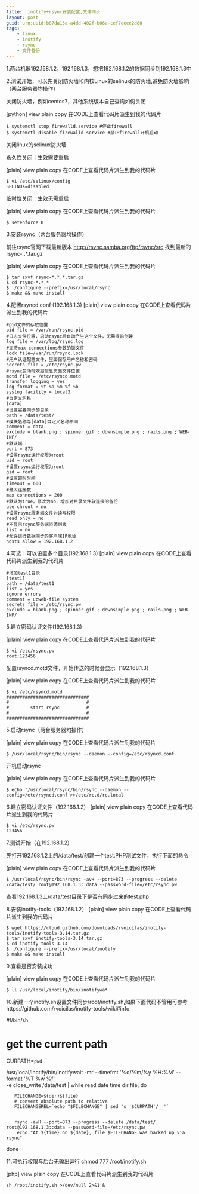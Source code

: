 ```yaml
---
title:  inotify+rsync安装配置,文件同步
layout: post
guid: urn:uuid:b87da13a-a4dd-402f-b06a-cef7eeee2d80
tags:
    - linux
    - inotify
    - rsync
    - 文件备份
---
```


1.两台机器192.168.1.2，192.168.1.3，想把192.168.1.2的数据同步到192.168.1.3中

2.测试开始，可以先关闭防火墙和内核Linux的selinux的防火墙,避免防火墙影响（两台服务器均操作）

关闭防火墙，例如centos7，其他系统版本自己查询如何关闭

[python] view plain copy
在CODE上查看代码片派生到我的代码片

    $ systemctl stop firewalld.service #停止firewall  
    $ systemctl disable firewalld.service #禁止firewall开机启动  

关闭linux的selinux防火墙

永久性关闭：生效需要重启

[plain] view plain copy
在CODE上查看代码片派生到我的代码片

    $ vi /etc/selinux/config  
    SELINUX=disabled  

临时性关闭：生效无需重启

[plain] view plain copy
在CODE上查看代码片派生到我的代码片

    $ setenforce 0  


3.安装rsync（两台服务器均操作）

前往rsync官网下载最新版本 http://rsync.samba.org/ftp/rsync/src  找到最新的rsync-*.*.*.tar.gz

[plain] view plain copy
在CODE上查看代码片派生到我的代码片

    $ tar zxvf rsync-*.*.*.tar.gz  
    $ cd rsync-*.*.*  
    $ ./configure --prefix=/usr/local/rsync  
    $ make && make install  


4.配置rsyncd.conf (192.168.1.3)
[plain] view plain copy
在CODE上查看代码片派生到我的代码片

    #pid文件的存放位置  
    pid file = /var/run/rsync.pid  
    #日志文件位置，启动rsync后自动产生这个文件，无需提前创建  
    log file = /var/log/rsync.log  
    #支持max connections参数的锁文件  
    lock file=/var/run/rsync.lock  
    #用户认证配置文件，里面保存用户名称和密码  
    secrets file = /etc/rsync.pw  
    #rsync启动时欢迎信息页面文件位置  
    motd file = /etc/rsyncd.motd  
    transfer logging = yes  
    log format = %t %a %m %f %b  
    syslog facility = local3  
    #自定义名称  
    [data]  
    #设置需要同步的目录  
    path = /data/test/  
    #模块名称与[data]自定义名称相同  
    comment = data  
    exclude = blank.png ; spinner.gif ; downsimple.png ; rails.png ; WEB-INF/  
    #默认端口  
    port = 873  
    #设置rsync运行权限为root  
    uid = root  
    #设置rsync运行权限为root  
    gid = root  
    #设置超时时间  
    timeout = 600  
    #最大连接数  
    max connections = 200  
    #默认为true，修改为no，增加对目录文件软连接的备份  
    use chroot = no  
    #设置rsync服务端文件为读写权限  
    read only = no  
    #不显示rsync服务端资源列表  
    list = no  
    #允许进行数据同步的客户端IP地址  
    hosts allow = 192.168.1.2  


4.可选：可以设置多个目录(192.168.1.3)
[plain] view plain copy
在CODE上查看代码片派生到我的代码片

    #增加test1目录  
    [test1]  
    path = /data/test1  
    list = yes  
    ignore errors  
    comment = ucweb-file system  
    secrets file = /etc/rsync.pw  
    exclude = blank.png ; spinner.gif ; downsimple.png ; rails.png ; WEB-INF/  

5.建立密码认证文件(192.168.1.3)

[plain] view plain copy
在CODE上查看代码片派生到我的代码片

    $ vi /etc/rsync.pw  
    root:123456  


配置rsyncd.motd文件，开始传送的时候会显示（192.168.1.3）

[plain] view plain copy
在CODE上查看代码片派生到我的代码片

    $ vi /etc/rsyncd.motd  
    ###############################  
    #                             #  
    #        start rsync          #  
    #                             #  
    ###############################  


5.启动rsync（两台服务器均操作）

[plain] view plain copy
在CODE上查看代码片派生到我的代码片

    $ /usr/local/rsync/bin/rsync --daemon --config=/etc/rsyncd.conf  

开机启动rsync

[plain] view plain copy
在CODE上查看代码片派生到我的代码片

    $ echo '/usr/local/rsync/bin/rsync --daemon --config=/etc/rsyncd.conf'>>/etc/rc.d/rc.local  


6.建立密码认证文件（192.168.1.2）
[plain] view plain copy
在CODE上查看代码片派生到我的代码片

    $ vi /etc/rsync.pw  
    123456  


7.测试开始（在192.168.1.2）

先打开192.168.1.2上的/data/test/创建一个test.PHP测试文件，执行下面的命令

[plain] view plain copy
在CODE上查看代码片派生到我的代码片

    $ /usr/local/rsync/bin/rsync -avH --port=873 --progress --delete /data/test/ root@192.168.1.3::data --password-file=/etc/rsync.pw  

查看192.168.1.3上/data/test目录下是否有同步过来的test.php

8.安装inotify-tools（192.168.1.2）
[plain] view plain copy
在CODE上查看代码片派生到我的代码片

    $ wget https://cloud.github.com/downloads/rvoicilas/inotify-tools/inotify-tools-3.14.tar.gz  
    $ tar zxvf inotify-tools-3.14.tar.gz   
    $ cd inotify-tools-3.14  
    $ ./configure --prefix=/usr/local/inotify  
    $ make && make install  

9.查看是否安装成功

[plain] view plain copy
在CODE上查看代码片派生到我的代码片

    $ ll /usr/local/inotify/bin/inotifywa*  


10.新建一个inotify.sh设置文件同步/root/inotify.sh,如果下面代码不管用可参考https://github.com/rvoicilas/inotify-tools/wiki#info

 #!/bin/sh


# get the current path
CURPATH=`pwd`


/usr/local/inotify/bin/inotifywait -mr --timefmt '%d/%m/%y %H:%M' --format '%T %w %f' \
-e close_write /data/test | while read date time dir file; do


       FILECHANGE=${dir}${file}
       # convert absolute path to relative
       FILECHANGEREL=`echo "$FILECHANGE" | sed 's_'$CURPATH'/__'`


       rsync -avH --port=873 --progress --delete /data/test/ root@192.168.1.3::data --password-file=/etc/rsync.pw
        echo "At ${time} on ${date}, file $FILECHANGE was backed up via rsync"
done

11.可执行权限与后台无输出运行
chmod 777 /root/inotify.sh

[php] view plain copy
在CODE上查看代码片派生到我的代码片

    sh /root/inotify.sh >/dev/null 2>&1 &  